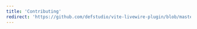 ```yaml
---
title: 'Contributing'
redirect: 'https://github.com/defstudio/vite-livewire-plugin/blob/master/.github/CONTRIBUTING.md'
---
```


